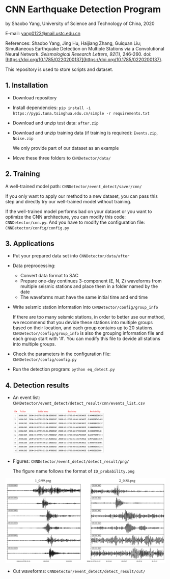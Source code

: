 # CNN Earthquake Detection Program

by Shaobo Yang, University of Science and Technology of China, 2020

E-mail: <yang0123@mail.ustc.edu.cn>

References: Shaobo Yang, Jing Hu, Haijiang Zhang, Guiquan Liu; Simultaneous Earthquake Detection on Multiple Stations via a Convolutional Neural Network. *Seismological Research Letters, 92*(1), 246-260. doi: [https://doi.org/10.1785/0220200137](https://doi.org/10.1785/0220200137).

This repository is used to store scripts and dataset.

## 1. Installation

* Download repository
* Install dependencies: `pip install -i https://pypi.tuna.tsinghua.edu.cn/simple -r requirements.txt`
* Download and unzip test data: `after.zip`

* Download and unzip training data (if training is required): `Events.zip`, `Noise.zip`

  We only provide part of our dataset as an example

* Move these three folders to `CNNDetector/data/`

## 2. Training

A well-trained model path: `CNNDetector/event_detect/saver/cnn/`

If you only want to apply our method to a new dataset, you can pass this step and directly try our well-trained model without training.

If the well-trained model performs bad on your dataset or you want to optimize the CNN architecture, you can modify this code: `CNNDetector/cnn.py`. And you have to modify the configuration file: `CNNDetector/config/config.py`

## 3. Applications

* Put your prepared data set into `CNNDetector/data/after`

* Data preprocessing:
  * Convert data format to SAC
  * Prepare one-day continues 3-component (E, N, Z) waveforms from multiple seismic stations and place them in a folder named by the date
  * The waveforms must have the same initial time and end time
  
* Write seismic station information into `CNNDetector/config/group_info`
  
  If there are too many seismic stations, in order to better use our method, we recommend that you devide these stations into multiple groups based on their location, and each group contains up to 20 stations. `CNNDetector/config/group_info` is also the grouping information file and each group start with '#'. You can modify this file to devide all stations into multiple groups.
  
* Check the parameters in the configuration file: `CNNDetector/config/config.py`

* Run the detection program: `python eq_detect.py` 

## 4. Detection results

* An event list: `CNNDetector/event_detect/detect_result/cnn/events_list.csv`

  <img src="./CNNDetector/event_detect/detect_result/cnn/detection_results.jpg" alt="detection_results" style="zoom:28%;" />

* Figures: `CNNDetector/event_detect/detect_result/png/`

  The figure name follows the format of `ID_probability.png`

<img src="./CNNDetector/event_detect/detect_result/waveform.png" alt="waveform" style="zoom:72%;" />

* Cut waveforms: `CNNDetector/event_detect/detect_result/cut/`

